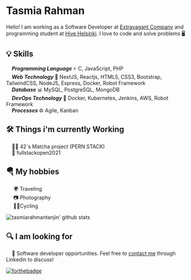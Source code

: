 # Tasmia Rahman
Hello! I am working as a Software Developer at [Extravagant Company](https://extravagant.limited) and programming student at [Hive Helsinki](https://www.hive.fi/en/). I love to code and solve problems 🖥️

## 💡 Skills
&nbsp;&nbsp;&nbsp;&nbsp;<b><i>Programming Language </i></b> ⚡ C, JavaScript, PHP<br />
&nbsp;&nbsp;&nbsp; <b><i>Web Technology </i></b>📃 NextJS, Reactjs, HTML5, CSS3, Bootstrap, TailwindCSS, NodeJS, Express, Docker, Robot Framework<br />
&nbsp;&nbsp;&nbsp;&nbsp;<b><i>Database </i></b>📊 MySQL, PostgreSQL, MongoDB<br />
&nbsp;&nbsp;&nbsp; <b><i>DevOps Technology </i></b>📃 Docker, Kubernetes, Jenkins, AWS, Robot Framework<br />
&nbsp;&nbsp;&nbsp;&nbsp;<b><i>Processes </i></b>⚙️ Agile, Kanban<br />

## 🛠️ Things i'm currently Working
&nbsp;&nbsp;&nbsp;&nbsp;👨‍💻 42´s Matcha project (PERN STACK)<br />
&nbsp;&nbsp;&nbsp;&nbsp;🔏 fullstackopen2021 <br />

## 🪂 My hobbies
&nbsp;&nbsp;&nbsp;&nbsp; 🌍 Traveling<br />
&nbsp;&nbsp;&nbsp;&nbsp; 📷 Photography<br />
&nbsp;&nbsp;&nbsp;&nbsp; 🚴‍♀️Cycling<br />

![tasmiarahmantanjin' github stats](https://github-readme-stats.vercel.app/api?username=tasmiarahmantanjin&show_icons=true&hide_border=true)

## 🔍 I am looking for
&nbsp;&nbsp;&nbsp;&nbsp;🏢 Software developer opportunities. Feel free to [contact me](https://www.linkedin.com/in/tanjinrahman/) through Linkedin to discuss!

[![forthebadge](https://img.shields.io/badge/linkedin-follow%20me-%230077B5.svg?&style=for-the-badge&logo=linkedin)](https://www.linkedin.com/in/tanjinrahman/)
